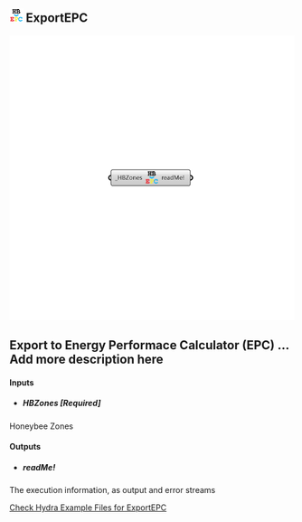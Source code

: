 ## ![](../../images/icons/ExportEPC.png) ExportEPC

![](../../images/components/ExportEPC.png)

Export to Energy Performace Calculator (EPC)
 ... Add more description here
 -
 

#### Inputs
* ##### HBZones [Required]
Honeybee Zones

#### Outputs
* ##### readMe!
The execution information, as output and error streams


[Check Hydra Example Files for ExportEPC](https://hydrashare.github.io/hydra/index.html?keywords=Honeybee_ExportEPC)